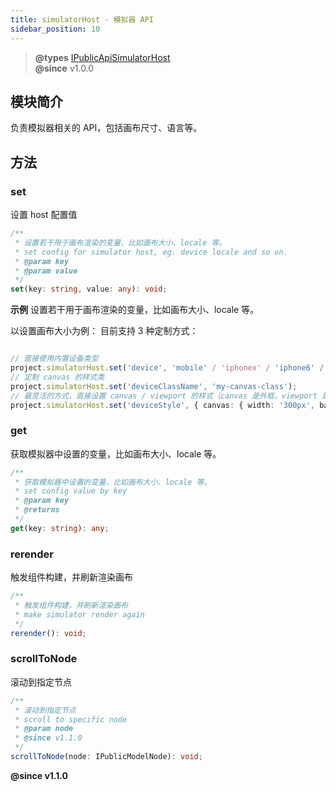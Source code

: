 ```yaml
---
title: simulatorHost - 模拟器 API
sidebar_position: 10
---
```

> **@types** [IPublicApiSimulatorHost](https://github.com/alibaba/lowcode-engine/blob/main/packages/types/src/shell/api/simulator-host.ts)<br/>
> **@since** v1.0.0

## 模块简介
负责模拟器相关的 API，包括画布尺寸、语言等。

## 方法
### set
设置 host 配置值
```typescript
/**
 * 设置若干用于画布渲染的变量，比如画布大小、locale 等。
 * set config for simulator host, eg. device locale and so on.
 * @param key
 * @param value
 */
set(key: string, value: any): void;
```
**示例**
设置若干用于画布渲染的变量，比如画布大小、locale 等。

以设置画布大小为例：
目前支持 3 种定制方式：
```typescript

// 直接使用内置设备类型
project.simulatorHost.set('device', 'mobile' / 'iphonex' / 'iphone6' / 'default');
// 定制 canvas 的样式类
project.simulatorHost.set('deviceClassName', 'my-canvas-class');
// 最灵活的方式，直接设置 canvas / viewport 的样式（canvas 是外框，viewport 是内框，可以在 canvas 设置手机 / 平板背景图）
project.simulatorHost.set('deviceStyle', { canvas: { width: '300px', backgroundColor: 'red' }, viewport: { width: '280px' } });
```

### get
获取模拟器中设置的变量，比如画布大小、locale 等。

```typescript
/**
 * 获取模拟器中设置的变量，比如画布大小、locale 等。
 * set config value by key
 * @param key
 * @returns
 */
get(key: string): any;

```

### rerender
触发组件构建，并刷新渲染画布

```typescript
/**
 * 触发组件构建，并刷新渲染画布
 * make simulator render again
 */
rerender(): void;
```

### scrollToNode
滚动到指定节点

```typescript
/**
 * 滚动到指定节点
 * scroll to specific node
 * @param node
 * @since v1.1.0
 */
scrollToNode(node: IPublicModelNode): void;
```
**@since v1.1.0**
